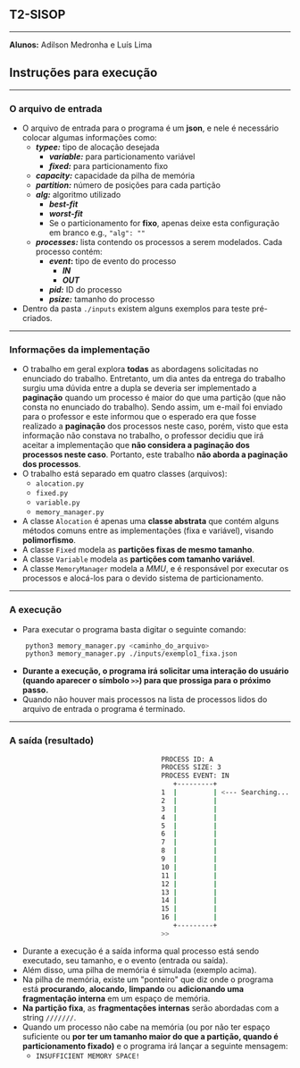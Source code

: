 ## **T2-SISOP**
---
**Alunos:** Adilson Medronha e Luís Lima


## **Instruções para execução**
---
### **O arquivo de entrada**
  - O arquivo de entrada para o programa é um **json**, e nele é necessário colocar algumas informações como:
    - ***typee:*** tipo de alocação desejada
      - ***variable:*** para particionamento variável
      - ***fixed:*** para particionamento fixo
    - ***capacity:*** capacidade da pilha de memória
    - ***partition:*** número de posições para cada partição
    - ***alg:*** algoritmo utilizado
      - ***best-fit***
      - ***worst-fit***
      - Se o particionamento for **fixo**, apenas deixe esta configuração em branco e.g., ```"alg": ""```
    - ***processes:*** lista contendo os processos a serem modelados. Cada processo contém:
      - ***event*:** tipo de evento do processo
        - ***IN***
        - ***OUT***
      - ***pid:*** ID do processo
      - ***psize:*** tamanho do processo
  - Dentro da pasta ```./inputs``` existem alguns exemplos para teste pré-criados.
  
---
### **Informações da implementação**

- O trabalho em geral explora **todas** as abordagens solicitadas no enunciado do trabalho. Entretanto, um dia antes da entrega do trabalho surgiu uma dúvida entre a dupla se deveria ser implementado a **paginação** quando um processo é maior do que uma partição (que não consta no enunciado do trabalho). Sendo assim, um e-mail foi enviado para o professor e este informou que o esperado era que fosse realizado a **paginação** dos processos neste caso, porém, visto que esta informação não constava no trabalho, o professor decidiu que irá aceitar a implementação que **não considera a paginação dos processos neste caso**. Portanto, este trabalho **não aborda a paginação dos processos**.
- O trabalho está separado em quatro classes (arquivos):
  - ```alocation.py```
  - ```fixed.py```
  - ```variable.py```
  - ```memory_manager.py```
- A classe ```Alocation``` é apenas uma **classe abstrata** que contém alguns métodos comuns entre as implementações (fixa e variável), visando **polimorfismo**.
- A classe ```Fixed``` modela as **partições fixas de mesmo tamanho**.
- A classe ```Variable``` modela as **partições com tamanho variável**.
- A classe ```MemoryManager``` modela a *MMU*, e é responsável por executar os processos e alocá-los para o devido sistema de particionamento.
---
### **A execução**
- Para executar o programa basta digitar o seguinte comando:
```bash
    python3 memory_manager.py <caminho_do_arquivo>
    python3 memory_manager.py ./inputs/exemplo1_fixa.json
```
- **Durante a execução, o programa irá solicitar uma interação do usuário (quando aparecer o símbolo ```>>```) para que prossiga para o próximo passo.**
- Quando não houver mais processos na lista de processos lidos do arquivo de entrada o programa é terminado.

---
### **A saída (resultado)**
```bash
                                      PROCESS ID: A
                                      PROCESS SIZE: 3
                                      PROCESS EVENT: IN
                                         +---------+
                                      1  |         | <--- Searching...
                                      2  |         |
                                      3  |         |
                                      4  |         |
                                      5  |         |
                                      6  |         |
                                      7  |         |
                                      8  |         |
                                      9  |         |
                                      10 |         |
                                      11 |         |
                                      12 |         |
                                      13 |         |
                                      14 |         |
                                      15 |         |
                                      16 |         |
                                         +---------+
                                      >>
```
- Durante a execução é a saída informa qual processo está sendo executado, seu tamanho, e o evento (entrada ou saída).
- Além disso, uma pilha de memória é simulada (exemplo acima).
- Na pilha de memória, existe um "ponteiro" que diz onde o programa está **procurando**, **alocando**, **limpando** ou **adicionando uma fragmentação interna** em um espaço de memória.
- **Na partição fixa**, as **fragmentações internas** serão abordadas com a string ```///////```.
- Quando um processo não cabe na memória (ou por não ter espaço suficiente ou **por ter um tamanho maior do que a partição, quando é particionamento fixado)** e o programa irá lançar a seguinte mensagem:
    - ```INSUFFICIENT MEMORY SPACE!```
